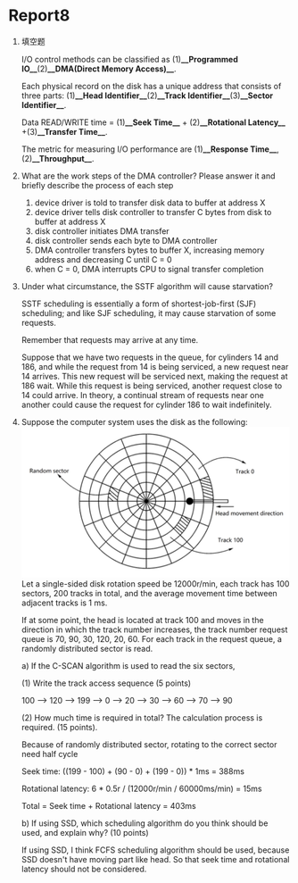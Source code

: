 # Report8

1. 填空题

    I/O control methods can be classified as (1)**\_\_Programmed IO\_\_**(2)**\_\_DMA(Direct Memory Access)\_\_**.

    Each physical record on the disk has a unique address that consists of three parts: (1)**\_\_Head Identifier\_\_**(2)**\_\_Track Identifier\_\_**(3)**\_\_Sector Identifier\_\_**.

    Data READ/WRITE time = (1)**\_\_Seek Time\_\_** + (2)**\_\_Rotational Latency\_\_** +(3)**\_\_Transfer Time\_\_**.

    The metric for measuring I/O performance are (1)**\_\_Response Time\_\_**,(2)**\_\_Throughput\_\_**.

2. What are the work steps of the DMA controller? Please answer it and briefly describe the process of each step

    1. device driver is told to transfer disk data to buffer at address X
    2. device driver tells disk controller to transfer C bytes from disk to buffer at address X
    3. disk controller initiates DMA transfer
    4. disk controller sends each byte to DMA controller
    5. DMA controller transfers bytes to buffer X, increasing memory address and decreasing C until C = 0
    6. when C = 0, DMA interrupts CPU to signal transfer completion

3. Under what circumstance, the SSTF algorithm will cause starvation?

    SSTF scheduling is essentially a form of shortest-job-first (SJF) scheduling; and like SJF scheduling, it may cause starvation of some requests.

    Remember that requests may arrive at any time.

    Suppose that we have two requests in the queue, for cylinders 14 and 186, and while the request from 14 is being serviced, a new request near 14 arrives. This new request will be serviced next, making the request at 186 wait. While this request is being serviced, another request close to 14 could arrive. In theory, a continual stream of requests near one another could cause the request for cylinder 186 to wait indefinitely.

4. Suppose the computer system uses the disk as the following:
   ![p4](./p4.png)
   Let a single-sided disk rotation speed be 12000r/min, each track has 100 sectors, 200 tracks in total, and the average movement time between adjacent tracks is 1 ms.

   If at some point, the head is located at track 100 and moves in the direction in which the track number increases, the track number request queue is 70, 90, 30, 120, 20, 60. For each track in the request queue, a randomly distributed sector is read.

   a) If the C-SCAN algorithm is used to read the six sectors,

    (1) Write the track access sequence (5 points)

    100 --> 120 --> 199 --> 0 --> 20 --> 30 --> 60 --> 70 --> 90

    (2) How much time is required in total? The calculation process is required. (15 points).

    Because of randomly distributed sector, rotating to the correct sector need half cycle

    Seek time: ((199 - 100) + (90 - 0) + (199 - 0)) * 1ms = 388ms

    Rotational latency: 6 * 0.5r / (12000r/min / 60000ms/min) = 15ms

    <!-- Transfer time: 6 * (1/100) / (12000r/min / 60000ms/min) = 0.3ms -->

    Total = Seek time + Rotational latency = 403ms

   b) If using SSD, which scheduling algorithm do you think should be used, and explain why? (10 points)

   If using SSD, I think FCFS scheduling algorithm should be used, because SSD doesn't have moving part like head. So that seek time and rotational latency should not be considered.
